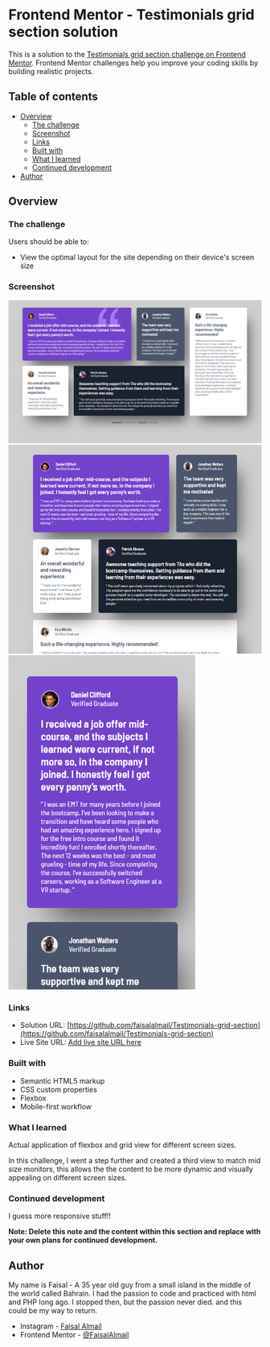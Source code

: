 # Frontend Mentor - Testimonials grid section solution

This is a solution to the [Testimonials grid section challenge on Frontend Mentor](https://www.frontendmentor.io/challenges/testimonials-grid-section-Nnw6J7Un7). Frontend Mentor challenges help you improve your coding skills by building realistic projects. 

## Table of contents

- [Overview](#overview)
  - [The challenge](#the-challenge)
  - [Screenshot](#screenshot)
  - [Links](#links)
  - [Built with](#built-with)
  - [What I learned](#what-i-learned)
  - [Continued development](#continued-development)
- [Author](#author)

## Overview

### The challenge

Users should be able to:

- View the optimal layout for the site depending on their device's screen size

### Screenshot

![Wide screen](screenshots/wide.png)
![Mid size screen](screenshots/mid.png)
![Mobile view](screenshots/mobile.png)

### Links

- Solution URL: [https://github.com/faisalalmail/Testimonials-grid-section](https://github.com/faisalalmail/Testimonials-grid-section)
- Live Site URL: [Add live site URL here](https://your-live-site-url.com)

### Built with

- Semantic HTML5 markup
- CSS custom properties
- Flexbox
- Mobile-first workflow

### What I learned

Actual application of flexbox and grid view for different screen sizes.

In this challenge, I went a step further and created a third view to match mid size monitors, this allows the the content to be more dynamic and visually appealing on different screen sizes.


### Continued development

I guess more responsive stuff!!

**Note: Delete this note and the content within this section and replace with your own plans for continued development.**

## Author

My name is Faisal - A 35 year old guy from a small island in the middle of the world called Bahrain. I had the passion to code and practiced with html and PHP long ago. I stopped then, but the passion never died. and this could be my way to return.

- Instagram - [Faisal Almail](https://www.instagram.com/faisal.almail)
- Frontend Mentor - [@FaisalAlmail](https://www.frontendmentor.io/profile/faisalalmail)
